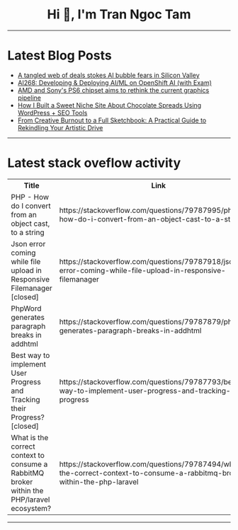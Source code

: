 <h1 align="center">Hi 👋, I'm Tran Ngoc Tam</h1>

---

# Latest Blog Posts 
<!-- BLOG-POST-LIST:START -->
- [A tangled web of deals stokes AI bubble fears in Silicon Valley](https://dev.to/mabualzait/a-tangled-web-of-deals-stokes-ai-bubble-fears-in-silicon-valley-1ll4)
- [AI268: Developing &amp; Deploying AI/ML on OpenShift AI &lpar;with Exam&rpar;](https://dev.to/sindhuja_ns_1e491ce1088d/ai268-developing-deploying-aiml-on-openshift-ai-with-exam-21kj)
- [AMD and Sony&#39;s PS6 chipset aims to rethink the current graphics pipeline](https://dev.to/technoblogger14o3/amd-and-sonys-ps6-chipset-aims-to-rethink-the-current-graphics-pipeline-12lm)
- [How I Built a Sweet Niche Site About Chocolate Spreads Using WordPress + SEO Tools](https://dev.to/atif_e707a02c32c940bde497/how-i-built-a-sweet-niche-site-about-chocolate-spreads-using-wordpress-seo-tools-251j)
- [From Creative Burnout to a Full Sketchbook: A Practical Guide to Rekindling Your Artistic Drive](https://dev.to/vincent_gay_77e325241795e/from-creative-burnout-to-a-full-sketchbook-a-practical-guide-to-rekindling-your-artistic-drive-2noh)
<!-- BLOG-POST-LIST:END -->

---

# Latest stack oveflow activity
<table>
  <tr><th>Title</th><th>Link</th></tr>
  <!-- STACKOVERFLOW:START --><tr><td>PHP - How do I convert from an object cast, to a string</td><td>https://stackoverflow.com/questions/79787995/php-how-do-i-convert-from-an-object-cast-to-a-string</td></tr><tr><td>Json error coming while file upload in Responsive Filemanager [closed]</td><td>https://stackoverflow.com/questions/79787918/json-error-coming-while-file-upload-in-responsive-filemanager</td></tr><tr><td>PhpWord generates paragraph breaks in addhtml</td><td>https://stackoverflow.com/questions/79787879/phpword-generates-paragraph-breaks-in-addhtml</td></tr><tr><td>Best way to implement User Progress and Tracking their Progress? [closed]</td><td>https://stackoverflow.com/questions/79787793/best-way-to-implement-user-progress-and-tracking-their-progress</td></tr><tr><td>What is the correct context to consume a RabbitMQ broker within the PHP/laravel ecosystem?</td><td>https://stackoverflow.com/questions/79787494/what-is-the-correct-context-to-consume-a-rabbitmq-broker-within-the-php-laravel</td></tr><!-- STACKOVERFLOW:END -->
</table>

---


